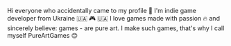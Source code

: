 Hi everyone who accidentally came to my profile 👋
I'm indie game developer from Ukraine 🇺🇦 🎮 🇺🇦
I love games made with passion 🔥 and sincerely believe: games - are pure art. I make such games, that's why I call myself PureArtGames 😊

<!---
pureartgames/pureartgames is a ✨ special ✨ repository because its `README.md` (this file) appears on your GitHub profile.
You can click the Preview link to take a look at your changes.
--->
